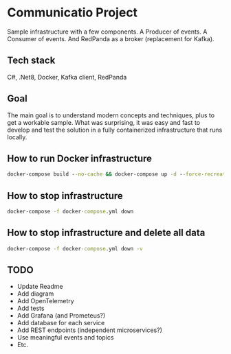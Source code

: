 # Communicatio Project

Sample infrastructure with a few components.
A Producer of events. A Consumer of events. And RedPanda as a broker (replacement for Kafka).

## Tech stack

C#, .Net8, Docker, Kafka client, RedPanda

## Goal

The main goal is to understand modern concepts and techniques, plus to get a workable sample.
What was surprising, it was easy and fast to develop and test the solution in a fully containerized infrastructure that runs locally.

## How to run Docker infrastructure

```cmd
docker-compose build --no-cache && docker-compose up -d --force-recreate
```

## How to stop infrastructure

```cmd
docker-compose -f docker-compose.yml down
```

## How to stop infrastructure and delete all data

```cmd
docker-compose -f docker-compose.yml down -v
```

## TODO

- Update Readme
- Add diagram
- Add OpenTelemetry
- Add tests
- Add Grafana (and Prometeus?)
- Add database for each service
- Add REST endpoints (independent microservices?)
- Use meaningful events and topics
- Etc.
